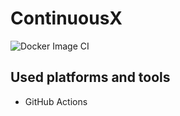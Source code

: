 # ContinuousX
![Docker Image CI](https://github.com/dbene/ContinuousX/workflows/Docker%20Image%20CI/badge.svg)

## Used platforms and tools
- GitHub Actions